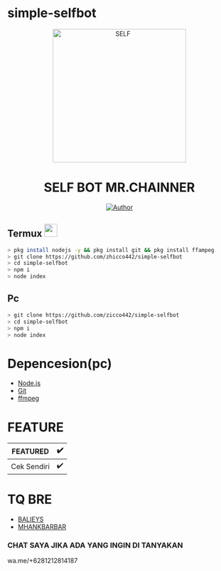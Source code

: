 # simple-selfbot

<div align="center">
<img src="https://i.postimg.cc/9FxKh6TS/png-clipart-anonymous-logo-security-hacker-graphics-anonymous-white-logo-removebg-preview.png" alt="SELF" width="300" />

# SELF BOT MR.CHAINNER

>
>
>
</div>
<p align="center">
  <a href="https://github.com/zhicco442-ini-bre"><img title="Author" src="https://img.shields.io/badge/Author-ZHICCO-red.svg?style=for-the-badge&logo=github" /></a>
</p>

## Termux  <img src="https://github.com/TheDudeThatCode/TheDudeThatCode/blob/master/Assets/Mario_Hello_Big.gif" width="29px">
 ```bash
> pkg install nodejs -y && pkg install git && pkg install ffampeg
> git clone https://github.com/zhicco442/simple-selfbot
> cd simple-selfbot
> npm i 
> node index
```
## Pc 
```bash
> git clone https://github.com/zicco442/simple-selfbot
> cd simple-selfbot
> npm i
> node index
```

# Depencesion(pc)
* [Node.js](https://nodejs.org/en/)
* [Git](https://git-scm.com/downloads)
* [ffmpeg](https://github.com/BtbN/FFmpeg-Builds/releases/download/autobuild-2020-12-08-13-03/ffmpeg-n4.3.1-26-gca55240b8c-win64-gpl-4.3.zip)

# FEATURE
|FEATURED|✔️|
|------|----|
|Cek Sendiri|✔️|

# TQ BRE
* [BALIEYS](https://github.com/adiwajshing/Baileys)
* [MHANKBARBAR](https://github.com/MhankBarBar)

### CHAT SAYA JIKA ADA YANG INGIN DI TANYAKAN
wa.me/+6281212814187
